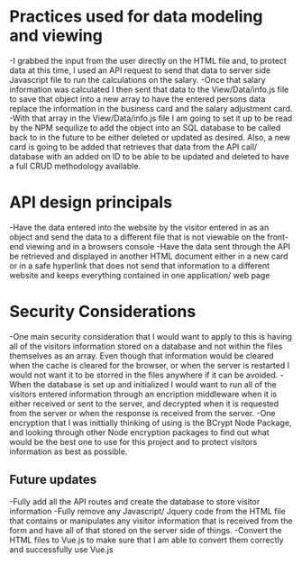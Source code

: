 ﻿# Practices used for data modeling and viewing
-I grabbed the input from the user directly on the HTML file and, to protect data at this time, I used an API request to send that data to server side Javascript file to run the calculations on the salary.
-Once that salary information was calculated I then sent that data to the View/Data/info.js file to save that object into a new array to have the entered persons data replace the information in the business card and the salary adjustment card.
-With that array in the View/Data/info.js file I am going to set it up to be read by the NPM sequilize to add the object into an SQL database to be called back to in the future to be either deleted or updated as desired. Also, a new card is going to be added that retrieves that data from the API call/ database with an added on ID to be able to be updated and deleted to have a full CRUD methodology available.

# API design principals
-Have the data entered into the website by the visitor entered in as an object and send the data to a different file that is not viewable on the front-end viewing and in a browsers console
-Have the data sent through the API be retrieved and displayed in another HTML document either in a new card or in a safe hyperlink that does not send that information to a different website and keeps everything contained in one application/ web page

# Security Considerations
-One main security consideration that I would want to apply to this is having all of the visitors information stored on a database and not within the files themselves as an array. Even though that information would be cleared when the cache is cleared for the browser, or when the server is restarted I would not want it to be storred in the files anywhere if it can be avoided.
-When the database is set up and initialized I would want to run all of the visitors entered information through an encription middleware when it is either received or sent to the server, and decrypted when it is requested from the server or when the response is received from the server.
-One encryption that I was inittially thinking of using is the BCrypt Node Package, and looking through other Node encryption packages to find out what would be the best one to use for this project and to protect visitors information as best as possible.

## Future updates
-Fully add all the API routes and create the database to store visitor information
-Fully remove any Javascript/ Jquery code from the HTML file that contains or manipulates any visitor information that is received from the form and have all of that stored on the server side of things.
-Convert the HTML files to Vue.js to make sure that I am able to convert them correctly and successfully use Vue.js